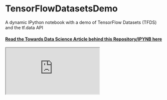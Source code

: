 # TensorFlowDatasetsDemo
A dynamic IPython notebook with a demo of TensorFlow Datasets (TFDS) and the tf.data API           
#### [Read the Towards Data Science Article behind this Repository/IPYNB here](https://towardsdatascience.com/youre-importing-data-wrong-c171f52eea00)            
<iframe src="https://towardsdatascience.com/youre-importing-data-wrong-c171f52eea00"></iframe>

